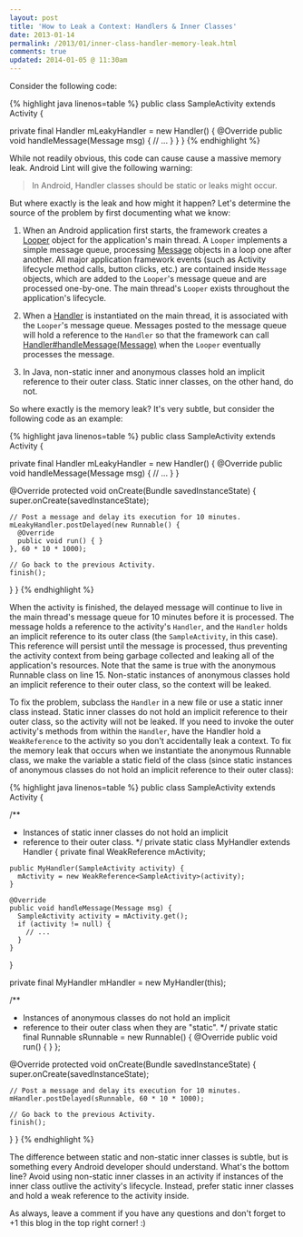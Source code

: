 ```yaml
---
layout: post
title: 'How to Leak a Context: Handlers & Inner Classes'
date: 2013-01-14
permalink: /2013/01/inner-class-handler-memory-leak.html
comments: true
updated: 2014-01-05 @ 11:30am
---
```

Consider the following code:

<div class="scrollable">
{% highlight java linenos=table %}
public class SampleActivity extends Activity {

  private final Handler mLeakyHandler = new Handler() {
    @Override
    public void handleMessage(Message msg) {
      // ... 
    }
  }
}
{% endhighlight %}
</div>

While not readily obvious, this code can cause cause a massive memory leak.
Android Lint will give the following warning: 

> In Android, Handler classes should be static or leaks might occur.

But where exactly is the leak and how might it happen? Let's determine the
source of the problem by first documenting what we know:

<!--more-->

  1. When an Android application first starts, the framework creates a 
     <a href="http://developer.android.com/reference/android/os/Looper.html">Looper</a>
     object for the application's main thread. A `Looper` implements a simple message queue,
     processing <a href="http://developer.android.com/reference/android/os/Message.html">Message</a>
     objects in a loop one after another. All major application framework events (such
     as Activity lifecycle method calls, button clicks, etc.) are contained inside
     `Message` objects, which are added to the `Looper`'s message queue and are processed
     one-by-one. The main thread's `Looper` exists throughout the application's lifecycle.

  2. When a <a href="http://developer.android.com/reference/android/os/Handler.html">Handler</a>
     is instantiated on the main thread, it is associated with the `Looper`'s message queue.
     Messages posted to the message queue will hold a reference to the `Handler` so that the
     framework can call
     <a href="http://developer.android.com/reference/android/os/Handler.html#handleMessage(android.os.Message)">Handler#handleMessage(Message)</a>
     when the `Looper` eventually processes the message.

  3. In Java, non-static inner and anonymous classes hold an implicit reference to their
     outer class. Static inner classes, on the other hand, do not.

So where exactly is the memory leak? It's very subtle, but consider the following code as an example:

<div class="scrollable">
{% highlight java linenos=table %}
public class SampleActivity extends Activity {
 
  private final Handler mLeakyHandler = new Handler() {
    @Override
    public void handleMessage(Message msg) {
      // ...
    }
  }
 
  @Override
  protected void onCreate(Bundle savedInstanceState) {
    super.onCreate(savedInstanceState);
 
    // Post a message and delay its execution for 10 minutes.
    mLeakyHandler.postDelayed(new Runnable() {
      @Override
      public void run() { }
    }, 60 * 10 * 1000);
 
    // Go back to the previous Activity.
    finish();
  }
}
{% endhighlight %}
</div>

When the activity is finished, the delayed message will continue to live in the main thread's
message queue for 10 minutes before it is processed. The message holds a reference to the
activity's `Handler`, and the `Handler` holds an implicit reference to its outer class (the
`SampleActivity`, in this case). This reference will persist until the message is processed,
thus preventing the activity context from being garbage collected and leaking all of the
application's resources. Note that the same is true with the anonymous Runnable class on
line 15. Non-static instances of anonymous classes hold an implicit reference to their outer
class, so the context will be leaked.

To fix the problem, subclass the `Handler` in a new file or use a static inner class instead.
Static inner classes do not hold an implicit reference to their outer class, so the activity
will not be leaked. If you need to invoke the outer activity's methods from within the
`Handler`, have the Handler hold a `WeakReference` to the activity so you don't accidentally
leak a context. To fix the memory leak that occurs when we instantiate the anonymous Runnable
class, we make the variable a static field of the class (since static instances of anonymous
classes do not hold an implicit reference to their outer class):

<div class="scrollable">
{% highlight java linenos=table %}
public class SampleActivity extends Activity {

  /**
   * Instances of static inner classes do not hold an implicit
   * reference to their outer class.
   */
  private static class MyHandler extends Handler {
    private final WeakReference<SampleActivity> mActivity;

    public MyHandler(SampleActivity activity) {
      mActivity = new WeakReference<SampleActivity>(activity);
    }

    @Override
    public void handleMessage(Message msg) {
      SampleActivity activity = mActivity.get();
      if (activity != null) {
        // ...
      }
    }
  }

  private final MyHandler mHandler = new MyHandler(this);

  /**
   * Instances of anonymous classes do not hold an implicit
   * reference to their outer class when they are "static".
   */
  private static final Runnable sRunnable = new Runnable() {
      @Override
      public void run() { }
  };

  @Override
  protected void onCreate(Bundle savedInstanceState) {
    super.onCreate(savedInstanceState);

    // Post a message and delay its execution for 10 minutes.
    mHandler.postDelayed(sRunnable, 60 * 10 * 1000);
    
    // Go back to the previous Activity.
    finish();
  }
}
{% endhighlight %}
</div>

The difference between static and non-static inner classes is subtle, but is something
every Android developer should understand. What's the bottom line? Avoid using non-static
inner classes in an activity if instances of the inner class outlive the activity's
lifecycle. Instead, prefer static inner classes and hold a weak reference to the activity inside.

As always, leave a comment if you have any questions and don't forget to +1 this blog in
the top right corner! :)

